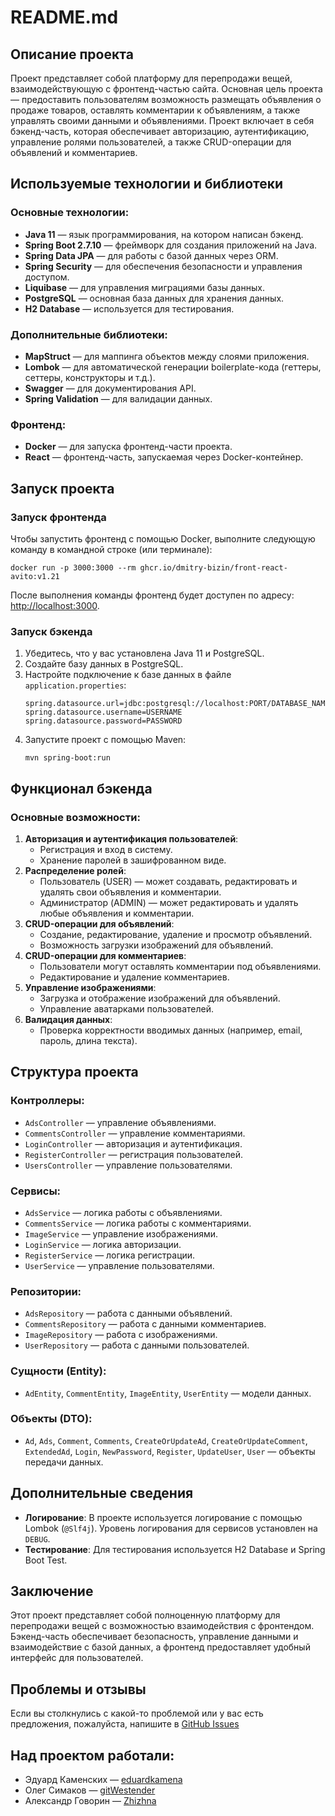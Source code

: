 <h1>README.md</h1>

<h2>Описание проекта</h2>
<p>
Проект представляет собой платформу для перепродажи вещей, 
взаимодействующую с фронтенд-частью сайта. Основная цель проекта — 
предоставить пользователям возможность размещать объявления о продаже товаров, 
оставлять комментарии к объявлениям, а также управлять своими данными и объявлениями. 
Проект включает в себя бэкенд-часть, которая обеспечивает авторизацию, аутентификацию, 
управление ролями пользователей, а также CRUD-операции для объявлений и комментариев.
</p>

<h2>Используемые технологии и библиотеки</h2>

<h3>Основные технологии:</h3>
<ul>
    <li><strong>Java 11</strong> — язык программирования, на котором написан бэкенд.</li>
    <li><strong>Spring Boot 2.7.10</strong> — фреймворк для создания приложений на Java.</li>
    <li><strong>Spring Data JPA</strong> — для работы с базой данных через ORM.</li>
    <li><strong>Spring Security</strong> — для обеспечения безопасности и управления доступом.</li>
    <li><strong>Liquibase</strong> — для управления миграциями базы данных.</li>
    <li><strong>PostgreSQL</strong> — основная база данных для хранения данных.</li>
    <li><strong>H2 Database</strong> — используется для тестирования.</li>
</ul>

<h3>Дополнительные библиотеки:</h3>
<ul>
    <li><strong>MapStruct</strong> — для маппинга объектов между слоями приложения.</li>
    <li><strong>Lombok</strong> — для автоматической генерации boilerplate-кода 
        (геттеры, сеттеры, конструкторы и т.д.).</li>
    <li><strong>Swagger</strong> — для документирования API.</li>
    <li><strong>Spring Validation</strong> — для валидации данных.</li>
</ul>

<h3>Фронтенд:</h3>
<ul>
    <li><strong>Docker</strong> — для запуска фронтенд-части проекта.</li>
    <li><strong>React</strong> — фронтенд-часть, запускаемая через Docker-контейнер.</li>
</ul>

<h2>Запуск проекта</h2>

<h3>Запуск фронтенда</h3>
<p>Чтобы запустить фронтенд с помощью Docker, выполните следующую команду 
в командной строке (или терминале):
</p>
<pre><code>docker run -p 3000:3000 --rm ghcr.io/dmitry-bizin/front-react-avito:v1.21</code></pre>
<p>После выполнения команды фронтенд будет доступен по адресу: 
<a href="http://localhost:3000">http://localhost:3000</a>.
</p>

<h3>Запуск бэкенда</h3>
<ol>
    <li>Убедитесь, что у вас установлена Java 11 и PostgreSQL.</li>
    <li>Создайте базу данных в PostgreSQL.</li>
    <li>Настройте подключение к базе данных в файле <code>application.properties</code>:
<pre><code>spring.datasource.url=jdbc:postgresql://localhost:PORT/DATABASE_NAME
spring.datasource.username=USERNAME
spring.datasource.password=PASSWORD</code>
</pre>
    </li>
    <li>Запустите проект с помощью Maven:
<pre><code>mvn spring-boot:run</code></pre>
    </li>
</ol>

<h2>Функционал бэкенда</h2>

<h3>Основные возможности:</h3>
<ol>
    <li><strong>Авторизация и аутентификация пользователей</strong>:
        <ul>
            <li>Регистрация и вход в систему.</li>
            <li>Хранение паролей в зашифрованном виде.</li>
        </ul>
    </li>
    <li><strong>Распределение ролей</strong>:
        <ul>
            <li>Пользователь (USER) — может создавать, редактировать и удалять свои объявления и комментарии.</li>
            <li>Администратор (ADMIN) — может редактировать и удалять любые объявления и комментарии.</li>
        </ul>
    </li>
    <li><strong>CRUD-операции для объявлений</strong>:
        <ul>
            <li>Создание, редактирование, удаление и просмотр объявлений.</li>
            <li>Возможность загрузки изображений для объявлений.</li>
        </ul>
    </li>
    <li><strong>CRUD-операции для комментариев</strong>:
        <ul>
            <li>Пользователи могут оставлять комментарии под объявлениями.</li>
            <li>Редактирование и удаление комментариев.</li>
        </ul>
    </li>
    <li><strong>Управление изображениями</strong>:
        <ul>
            <li>Загрузка и отображение изображений для объявлений.</li>
            <li>Управление аватарками пользователей.</li>
        </ul>
    </li>
    <li><strong>Валидация данных</strong>:
        <ul>
            <li>Проверка корректности вводимых данных (например, email, пароль, длина текста).</li>
        </ul>
    </li>
</ol>

<h2>Структура проекта</h2>

<h3>Контроллеры:</h3>
<ul>
    <li><code>AdsController</code> — управление объявлениями.</li>
    <li><code>CommentsController</code> — управление комментариями.</li>
    <li><code>LoginController</code> — авторизация и аутентификация.</li>
    <li><code>RegisterController</code> — регистрация пользователей.</li>
    <li><code>UsersController</code> — управление пользователями.</li>
</ul>

<h3>Сервисы:</h3>
<ul>
    <li><code>AdsService</code> — логика работы с объявлениями.</li>
    <li><code>CommentsService</code> — логика работы с комментариями.</li>
    <li><code>ImageService</code> — управление изображениями.</li>
    <li><code>LoginService</code> — логика авторизации.</li>
    <li><code>RegisterService</code> — логика регистрации.</li>
    <li><code>UserService</code> — управление пользователями.</li>
</ul>

<h3>Репозитории:</h3>
<ul>
    <li><code>AdsRepository</code> — работа с данными объявлений.</li>
    <li><code>CommentsRepository</code> — работа с данными комментариев.</li>
    <li><code>ImageRepository</code> — работа с изображениями.</li>
    <li><code>UserRepository</code> — работа с данными пользователей.</li>
</ul>

<h3>Сущности (Entity):</h3>
<ul>
    <li>
        <code>AdEntity</code>, 
        <code>CommentEntity</code>, 
        <code>ImageEntity</code>, 
        <code>UserEntity</code> — модели данных.
    </li>
</ul>

<h3>Объекты (DTO):</h3>
<ul>
    <li>
        <code>Ad</code>, 
        <code>Ads</code>, 
        <code>Comment</code>, 
        <code>Comments</code>, 
        <code>CreateOrUpdateAd</code>, 
        <code>CreateOrUpdateComment</code>, 
        <code>ExtendedAd</code>, 
        <code>Login</code>, 
        <code>NewPassword</code>, 
        <code>Register</code>, 
        <code>UpdateUser</code>, 
        <code>User</code> — объекты передачи данных.
    </li>
</ul>

<h2>Дополнительные сведения</h2>
<ul>
    <li><strong>Логирование</strong>: В проекте используется логирование с помощью Lombok 
        (<code>@Slf4j</code>). Уровень логирования для сервисов установлен на <code>DEBUG</code>.</li>
    <li><strong>Тестирование</strong>: Для тестирования используется H2 Database и Spring Boot Test.</li>
</ul>

<h2>Заключение</h2>
<p>Этот проект представляет собой полноценную платформу для перепродажи вещей 
с возможностью взаимодействия с фронтендом. Бэкенд-часть обеспечивает безопасность, 
управление данными и взаимодействие с базой данных, а фронтенд предоставляет 
удобный интерфейс для пользователей.
</p>

<h2>Проблемы и отзывы</h2>
<p>Если вы столкнулись с какой-то проблемой или у вас есть предложения, 
пожалуйста, напишите в <a href="https://github.com/eduardkamena/skypro-diploma_project-ads_online/issues">GitHub Issues</a>
</p>

<h2>Над проектом работали:</h2>
<ul>
    <li>Эдуард Каменских — <a href="https://github.com/eduardkamena">eduardkamena</a></li>
    <li>Олег Симаков — <a href="https://github.com/gitWestender">gitWestender</a></li>
    <li>Александр Говорин — <a href="https://github.com/Zhizhna">Zhizhna</a></li>
</ul>